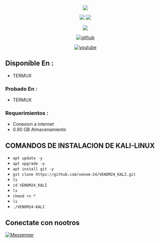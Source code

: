 <p align="center">

<img src="https://img.shields.io/badge/ECHO%20EN-MEXICO-SCRIPT?colorA=0000ff&colorB=CDCFD2&colorC=ff0000&style=for-the-badge">
</p>
<p align="center">
<img src="https://img.shields.io/badge/KALI%20LINUX-OS-SCRIPT?colorA=000080&colorB=CDCFD2&colorC=ff0000&style=for-the-badge">
<img src="https://img.shields.io/badge/VERSION-2021.3-SCRIPT?colorA=000080&colorB=CDCFD2&colorC=ff0000&style=for-the-badge"
</p>



<p align="center">
<img src="https://i.ibb.co/6bTNb9x/images-3.jpg" >
</p>

<p align="center">
<a href=https://github.com/venom-24><img title="github" src="https://img.shields.io/badge/VENOM-24-brightgreen?style=for-the-badge&logo=github"></a>
</p>

<p align="center">
<a href="https://www.youtube.com/c/Venom24Termux"><img title="youtube" src="https://img.shields.io/badge/YouTube-VeNOM24-red?style=for-the-badge&logo=Youtube"></a>
</p>

## Disponible En :
* TERMUX

### Probado En :
* TERMUX
### Requerimientos :
* Conexion a internet
* 0.90 GB Almacenamiento 

## COMANDOS DE INSTALACION DE KALI-LINUX

* `apt update -y`
* `apt upgrade -y`
* `apt install git -y` 
* `git clone https://github.com/venom-24/VENOM24_KALI.git`
* `ls`
* `cd VENOM24_KALI`
* `ls`
* `chmod +x *`
* `ls`
* `./VENOM24-KALI`

## Conectate con nootros
[![Messenger](https://img.shields.io/badge/Chat-Messenger-blue?style=for-the-badge&logo=messenger)](https://rebrand.ly/fbmsnger)
<a href="https://m.me/venom.24.tr"></a>



